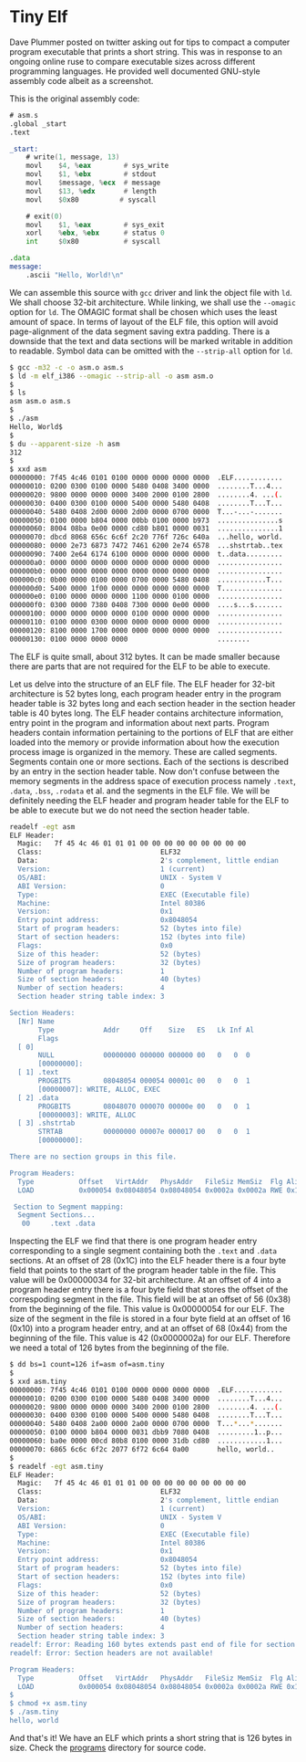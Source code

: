 # Tiny Elf

Dave Plummer posted on twitter asking out for tips to compact a computer program executable that prints a short string. This was in response to an ongoing online ruse to compare executable sizes across different programming languages. He provided well documented GNU-style assembly code albeit as a screenshot.

This is the original assembly code:

```asm
# asm.s
.global _start
.text

_start:
    # write(1, message, 13)
    movl    $4, %eax        # sys_write
    movl    $1, %ebx        # stdout
    movl    $message, %ecx  # message
    movl    $13, %edx       # length
    movl    $0x80          # syscall

    # exit(0)
    movl    $1, %eax        # sys_exit
    xorl    %ebx, %ebx      # status 0
    int     $0x80           # syscall

.data
message:
    .ascii "Hello, World!\n"
```

We can assemble this source with `gcc` driver and link the object file with `ld`. We shall choose 32-bit architecture. While linking, we shall use the `--omagic` option for `ld`. The OMAGIC format shall be chosen which uses the least amount of space. In terms of layout of the ELF file, this option will avoid page-alignment of the data segment saving extra padding. There is a downside that the text and data sections will be marked writable in addition to readable. Symbol data can be omitted with the `--strip-all` option for `ld`.

```bash
$ gcc -m32 -c -o asm.o asm.s
$ ld -m elf_i386 --omagic --strip-all -o asm asm.o
$
$ ls
asm asm.o asm.s
$
$ ./asm
Hello, World$
$
$ du --apparent-size -h asm
312
$
$ xxd asm
00000000: 7f45 4c46 0101 0100 0000 0000 0000 0000  .ELF............
00000010: 0200 0300 0100 0000 5480 0408 3400 0000  ........T...4...
00000020: 9800 0000 0000 0000 3400 2000 0100 2800  ........4. ...(.
00000030: 0400 0300 0100 0000 5400 0000 5480 0408  ........T...T...
00000040: 5480 0408 2d00 0000 2d00 0000 0700 0000  T...-...-.......
00000050: 0100 0000 b804 0000 00bb 0100 0000 b973  ...............s
00000060: 8004 08ba 0e00 0000 cd80 b801 0000 0031  ...............1
00000070: dbcd 8068 656c 6c6f 2c20 776f 726c 640a  ...hello, world.
00000080: 0000 2e73 6873 7472 7461 6200 2e74 6578  ...shstrtab..tex
00000090: 7400 2e64 6174 6100 0000 0000 0000 0000  t..data.........
000000a0: 0000 0000 0000 0000 0000 0000 0000 0000  ................
000000b0: 0000 0000 0000 0000 0000 0000 0000 0000  ................
000000c0: 0b00 0000 0100 0000 0700 0000 5480 0408  ............T...
000000d0: 5400 0000 1f00 0000 0000 0000 0000 0000  T...............
000000e0: 0100 0000 0000 0000 1100 0000 0100 0000  ................
000000f0: 0300 0000 7380 0408 7300 0000 0e00 0000  ....s...s.......
00000100: 0000 0000 0000 0000 0100 0000 0000 0000  ................
00000110: 0100 0000 0300 0000 0000 0000 0000 0000  ................
00000120: 8100 0000 1700 0000 0000 0000 0000 0000  ................
00000130: 0100 0000 0000 0000                      ........
```

The ELF is quite small, about 312 bytes. It can be made smaller because there are parts that are not required for the ELF to be able to execute. 

Let us delve into the structure of an ELF file. The ELF header for 32-bit architecture is 52 bytes long, each program header entry in the program header table is 32 bytes long and each section header in the section header table is 40 bytes long. The ELF header contains architecture information, entry point in the program and information about next parts. Program headers contain information pertaining to the portions of ELF that are either loaded into the memory or provide information about how the execution process image is organized in the memory. These are called segments. Segments contain one or more sections. Each of the sections is described by an entry in the section header table. Now don't confuse between the memory segments in the address space of execution process namely `.text`, `.data`, `.bss`, `.rodata` et al. and the segments in the ELF file. We will be definitely needing the ELF header and program header table for the ELF to be able to execute but we do not need the section header table.

```bash
readelf -egt asm
ELF Header:
  Magic:   7f 45 4c 46 01 01 01 00 00 00 00 00 00 00 00 00
  Class:                             ELF32
  Data:                              2's complement, little endian
  Version:                           1 (current)
  OS/ABI:                            UNIX - System V
  ABI Version:                       0
  Type:                              EXEC (Executable file)
  Machine:                           Intel 80386
  Version:                           0x1
  Entry point address:               0x8048054
  Start of program headers:          52 (bytes into file)
  Start of section headers:          152 (bytes into file)
  Flags:                             0x0
  Size of this header:               52 (bytes)
  Size of program headers:           32 (bytes)
  Number of program headers:         1
  Size of section headers:           40 (bytes)
  Number of section headers:         4
  Section header string table index: 3

Section Headers:
  [Nr] Name
       Type            Addr     Off    Size   ES   Lk Inf Al
       Flags
  [ 0]
       NULL            00000000 000000 000000 00   0   0  0
       [00000000]:
  [ 1] .text
       PROGBITS        08048054 000054 00001c 00   0   0  1
       [00000007]: WRITE, ALLOC, EXEC
  [ 2] .data
       PROGBITS        08048070 000070 00000e 00   0   0  1
       [00000003]: WRITE, ALLOC
  [ 3] .shstrtab
       STRTAB          00000000 00007e 000017 00   0   0  1
       [00000000]:

There are no section groups in this file.

Program Headers:
  Type           Offset   VirtAddr   PhysAddr   FileSiz MemSiz  Flg Align
  LOAD           0x000054 0x08048054 0x08048054 0x0002a 0x0002a RWE 0x1

 Section to Segment mapping:
  Segment Sections...
   00     .text .data
```

Inspecting the ELF we find that there is one program header entry corresponding to a single segment containing both the `.text` and `.data` sections. At an offset of 28 (0x1C) into the ELF header there is a four byte field that points to the start of the program header table in the file. This value will be 0x00000034 for 32-bit architecture. At an offset of 4 into a program header entry there is a four byte field that stores the offset of the correspoding segment in the file. This field will be at an offset of 56 (0x38) from the beginning of the file. This value is 0x00000054 for our ELF. The size of the segment in the file is stored in a four byte field at an offset of 16 (0x10) into a program header entry, and at an offset of 68 (0x44) from the beginning of the file. This value is 42 (0x0000002a) for our ELF. Therefore we need a total of 126 bytes from the beginning of the file. 

```bash
$ dd bs=1 count=126 if=asm of=asm.tiny
$
$ xxd asm.tiny
00000000: 7f45 4c46 0101 0100 0000 0000 0000 0000  .ELF............
00000010: 0200 0300 0100 0000 5480 0408 3400 0000  ........T...4...
00000020: 9800 0000 0000 0000 3400 2000 0100 2800  ........4. ...(.
00000030: 0400 0300 0100 0000 5400 0000 5480 0408  ........T...T...
00000040: 5480 0408 2a00 0000 2a00 0000 0700 0000  T...*...*.......
00000050: 0100 0000 b804 0000 0031 dbb9 7080 0408  .........1..p...
00000060: ba0e 0000 00cd 80b8 0100 0000 31db cd80  ............1...
00000070: 6865 6c6c 6f2c 2077 6f72 6c64 0a00       hello, world..
$
$ readelf -egt asm.tiny
ELF Header:
  Magic:   7f 45 4c 46 01 01 01 00 00 00 00 00 00 00 00 00
  Class:                             ELF32
  Data:                              2's complement, little endian
  Version:                           1 (current)
  OS/ABI:                            UNIX - System V
  ABI Version:                       0
  Type:                              EXEC (Executable file)
  Machine:                           Intel 80386
  Version:                           0x1
  Entry point address:               0x8048054
  Start of program headers:          52 (bytes into file)
  Start of section headers:          152 (bytes into file)
  Flags:                             0x0
  Size of this header:               52 (bytes)
  Size of program headers:           32 (bytes)
  Number of program headers:         1
  Size of section headers:           40 (bytes)
  Number of section headers:         4
  Section header string table index: 3
readelf: Error: Reading 160 bytes extends past end of file for section headers
readelf: Error: Section headers are not available!

Program Headers:
  Type           Offset   VirtAddr   PhysAddr   FileSiz MemSiz  Flg Align
  LOAD           0x000054 0x08048054 0x08048054 0x0002a 0x0002a RWE 0x1
$
$ chmod +x asm.tiny
$ ./asm.tiny
hello, world
```

And that's it! We have an ELF which prints a short string that is 126 bytes in size. Check the [programs](https://github.com/notweerdmonk/notweerdmonk.github.io/tree/master/items/tiny_elf/programs) directory for source code.
